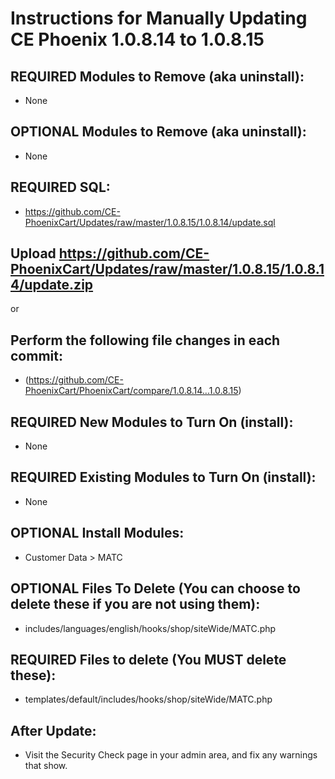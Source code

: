 # Instructions for Manually Updating CE Phoenix 1.0.8.14 to 1.0.8.15
## REQUIRED Modules to Remove (aka uninstall):
* None

## OPTIONAL  Modules to Remove (aka uninstall):
* None

## REQUIRED SQL:
* https://github.com/CE-PhoenixCart/Updates/raw/master/1.0.8.15/1.0.8.14/update.sql

## Upload https://github.com/CE-PhoenixCart/Updates/raw/master/1.0.8.15/1.0.8.14/update.zip
or
## Perform the following file changes in each commit:
* (https://github.com/CE-PhoenixCart/PhoenixCart/compare/1.0.8.14...1.0.8.15)

## REQUIRED New Modules to Turn On (install):
* None

## REQUIRED Existing Modules to Turn On (install):
* None

## OPTIONAL Install Modules:
* Customer Data > MATC

## OPTIONAL Files To Delete (You can choose to delete these if you are not using them):
* includes/languages/english/hooks/shop/siteWide/MATC.php

## REQUIRED Files to delete (You MUST delete these):
* templates/default/includes/hooks/shop/siteWide/MATC.php

## After Update:
* Visit the Security Check page in your admin area, and fix any warnings that show.  
